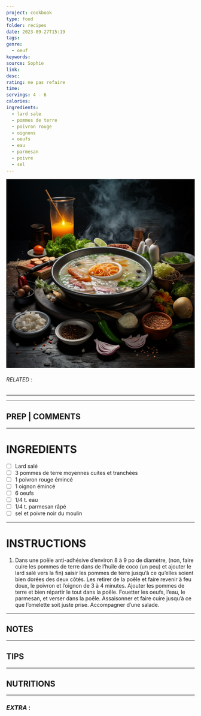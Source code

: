 ```yaml
---
project: cookbook
type: food
folder: recipes
date: 2023-09-27T15:19
tags: 
genre:
  - oeuf
keywords: 
source: Sophie
link: 
desc: 
rating: ne pas refaire
time: 
servings: 4 - 6
calories: 
ingredients:
  - lard sale
  - pommes de terre
  - poivron rouge
  - oignons
  - oeufs
  - eau
  - parmesan
  - poivre
  - sel
---
```


![IMAGE](_default.png)

###### *RELATED* : 
---


---
## PREP | COMMENTS



---
# INGREDIENTS

- [ ] Lard salé
- [ ] 3 pommes de terre moyennes cuites et tranchées
- [ ] 1 poivron rouge émincé 
- [ ] 1 oignon émincé
- [ ] 6 oeufs
- [ ] 1/4 t. eau
- [ ] 1/4 t. parmesan râpé
- [ ] sel et poivre noir du moulin

---
# INSTRUCTIONS

1. Dans une poêle anti-adhésive d’environ 8 à 9 po de diamètre, (non, faire cuire les pommes de terre dans de l’huile de coco (un peu) et ajouter le lard salé vers la fin) saisir les pommes de terre jusqu’à ce qu’elles soient bien dorées des deux côtés. Les retirer de la poêle et faire revenir à feu doux, le poivron et l’oignon de 3 à 4 minutes. Ajouter les pommes de terre et bien répartir le tout dans la poêle. Fouetter les oeufs, l’eau, le parmesan, et verser dans la poêle. Assaisonner et faire cuire jusqu’à ce que l’omelette soit juste prise. Accompagner d’une salade.

---
## NOTES



---
## TIPS



---
## NUTRITIONS



---
### *EXTRA* :



